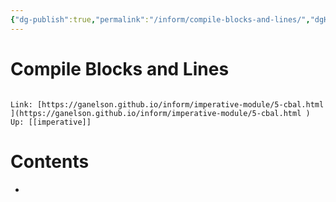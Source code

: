 ```yaml
---
{"dg-publish":true,"permalink":"/inform/compile-blocks-and-lines/","dgHomeLink":true,"dgPassFrontmatter":false}
---
```


# Compile Blocks and Lines
```ad-info

Link: [https://ganelson.github.io/inform/imperative-module/5-cbal.html ](https://ganelson.github.io/inform/imperative-module/5-cbal.html )
Up: [[imperative]]
```

# Contents
- 